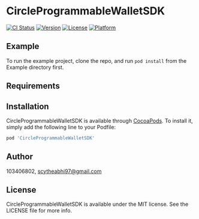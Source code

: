 # CircleProgrammableWalletSDK

[![CI Status](https://img.shields.io/travis/103406802/CircleProgrammableWalletSDK.svg?style=flat)](https://travis-ci.org/103406802/CircleProgrammableWalletSDK)
[![Version](https://img.shields.io/cocoapods/v/CircleProgrammableWalletSDK.svg?style=flat)](https://cocoapods.org/pods/CircleProgrammableWalletSDK)
[![License](https://img.shields.io/cocoapods/l/CircleProgrammableWalletSDK.svg?style=flat)](https://cocoapods.org/pods/CircleProgrammableWalletSDK)
[![Platform](https://img.shields.io/cocoapods/p/CircleProgrammableWalletSDK.svg?style=flat)](https://cocoapods.org/pods/CircleProgrammableWalletSDK)

## Example

To run the example project, clone the repo, and run `pod install` from the Example directory first.

## Requirements

## Installation

CircleProgrammableWalletSDK is available through [CocoaPods](https://cocoapods.org). To install
it, simply add the following line to your Podfile:

```ruby
pod 'CircleProgrammableWalletSDK'
```

## Author

103406802, scytheabhi97@gmail.com

## License

CircleProgrammableWalletSDK is available under the MIT license. See the LICENSE file for more info.
